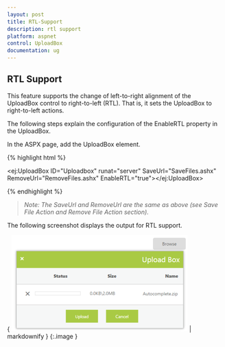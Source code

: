 ```yaml
---
layout: post
title: RTL-Support
description: rtl support 
platform: aspnet
control: UploadBox
documentation: ug
---
```


## RTL Support 

This feature supports the change of left-to-right alignment of the UploadBox control to right-to-left (RTL). That is, it sets the UploadBox to right-to-left actions.

The following steps explain the configuration of the EnableRTL property in the UploadBox. 

In the ASPX page, add the UploadBox element.

{% highlight html %}



<ej:UploadBox ID="Uploadbox" runat="server" SaveUrl="SaveFiles.ashx" RemoveUrl="RemoveFiles.ashx" EnableRTL="true"></ej:UploadBox>





{% endhighlight %}

> _Note: The SaveUrl and RemoveUrl are the same as above (see Save File Action and Remove File Action section)._

The following screenshot displays the output for RTL support.

{ ![](RTL-Support_images/RTL-Support_img1.png) | markdownify }
{:.image }


